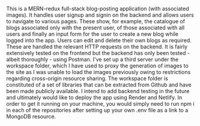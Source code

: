 This is a MERN-redux full-stack blog-posting application (with associated images). It handles user signup and signin on the backend and allows users to navigate to various pages. These show, for example, the catalogue of blogs associated only with the present user, of those associated with all users and finally an input form for the user to create a new blog while logged into the app. Users can edit and delete their own blogs as required. These are handled the relevant HTTP requests on the backend.  It is fairly extensively tested on the frontend but the backend has only been tested - albeit thoroughly - using Postman. I've set up a third server under the workspace folder, which I have used to proxy the generation of images to the site as I was unable to load the images previously owing to restrictions regarding cross-origin resource sharing. The workspace folder is constituted of a set of libraries that can be extracted from Github and have been made publicly available. I intend to add backend testing in the future and ultimately would like to deploy the app using Render and Netlify. In order to get it running on your machine, you would simply need to run npm i in each of the repositories after setting up your own .env file as a link to a MongoDB resource.
